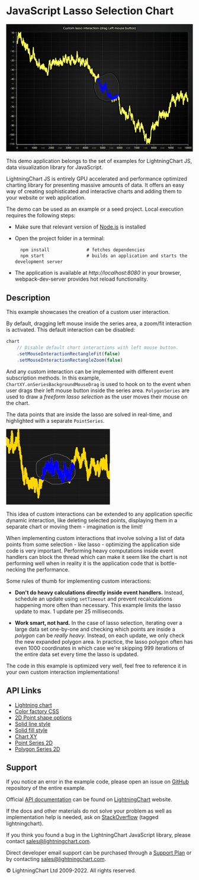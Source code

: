 # JavaScript Lasso Selection Chart

![JavaScript Lasso Selection Chart](customLassoInteraction-darkGold.png)

This demo application belongs to the set of examples for LightningChart JS, data visualization library for JavaScript.

LightningChart JS is entirely GPU accelerated and performance optimized charting library for presenting massive amounts of data. It offers an easy way of creating sophisticated and interactive charts and adding them to your website or web application.

The demo can be used as an example or a seed project. Local execution requires the following steps:

-   Make sure that relevant version of [Node.js](https://nodejs.org/en/download/) is installed
-   Open the project folder in a terminal:

          npm install              # fetches dependencies
          npm start                # builds an application and starts the development server

-   The application is available at _http://localhost:8080_ in your browser, webpack-dev-server provides hot reload functionality.


## Description

This example showcases the creation of a custom user interaction.

By default, dragging left mouse inside the series area, a zoom/fit interaction is activated.
This default interaction can be disabled:

```js
chart
    // Disable default chart interactions with left mouse button.
    .setMouseInteractionRectangleFit(false)
    .setMouseInteractionRectangleZoom(false)
```

And any custom interaction can be implemented with different event subscription methods.
In this example, `ChartXY.onSeriesBackgroundMouseDrag` is used to hook on to the event when user drags their left mouse button inside the series area.
`PolygonSeries` are used to draw a _freeform lasso selection_ as the user moves their mouse on the chart.

The data points that are inside the lasso are solved in real-time, and highlighted with a separate `PointSeries`.

![Highlighted lasso selection](./assets/screenshot.png)

This idea of custom interactions can be extended to any application specific dynamic interaction, like deleting selected points, displaying them in a separate chart or moving them - imagination is the limit!

When implementing custom interactions that involve solving a list of data points from some selection - like lasso - optimizing the application side code is very important. Performing heavy computations inside event handlers can block the thread which can make it seem like the chart is not performing well when in reality it is the application code that is bottle-necking the performance.

Some rules of thumb for implementing custom interactions:

-   **Don't do heavy calculations directly inside event handlers.** Instead, schedule an update using `setTimeout` and prevent recalculations happening more often than necessary. This example limits the lasso update to max. 1 update per 25 milliseconds.

-   **Work smart, not hard.** In the case of lasso selection, iterating over a large data set one-by-one and checking which points are inside a _polygon_ can be _really heavy_.
    Instead, on each update, we only check the new expanded polygon area.
    In practice, the lasso polygon often has even 1000 coordinates in which case we're skipping 999 iterations of the entire data set every time the lasso is updated.

The code in this example is optimized very well, feel free to reference it in your own custom interaction implementations!


## API Links

* [Lightning chart]
* [Color factory CSS]
* [2D Point shape options]
* [Solid line style]
* [Solid fill style]
* [Chart XY]
* [Point Series 2D]
* [Polygon Series 2D]


## Support

If you notice an error in the example code, please open an issue on [GitHub][0] repository of the entire example.

Official [API documentation][1] can be found on [LightningChart][2] website.

If the docs and other materials do not solve your problem as well as implementation help is needed, ask on [StackOverflow][3] (tagged lightningchart).

If you think you found a bug in the LightningChart JavaScript library, please contact sales@lightningchart.com.

Direct developer email support can be purchased through a [Support Plan][4] or by contacting sales@lightningchart.com.

[0]: https://github.com/Arction/
[1]: https://lightningchart.com/lightningchart-js-api-documentation/
[2]: https://lightningchart.com
[3]: https://stackoverflow.com/questions/tagged/lightningchart
[4]: https://lightningchart.com/support-services/

© LightningChart Ltd 2009-2022. All rights reserved.


[Lightning chart]: https://lightningchart.com/js-charts/api-documentation/v5.1.0/functions/lightningChart-1.html
[Color factory CSS]: https://lightningchart.com/js-charts/api-documentation/v5.1.0/functions/ColorCSS.html
[2D Point shape options]: https://lightningchart.com/js-charts/api-documentation/v5.1.0/enums/PointShape.html
[Solid line style]: https://lightningchart.com/js-charts/api-documentation/v5.1.0/classes/SolidLine.html
[Solid fill style]: https://lightningchart.com/js-charts/api-documentation/v5.1.0/classes/SolidFill.html
[Chart XY]: https://lightningchart.com/js-charts/api-documentation/v5.1.0/classes/ChartXY.html
[Point Series 2D]: https://lightningchart.com/js-charts/api-documentation/v5.1.0/classes/PointSeries.html
[Polygon Series 2D]: https://lightningchart.com/js-charts/api-documentation/v5.1.0/classes/PolygonSeries.html

